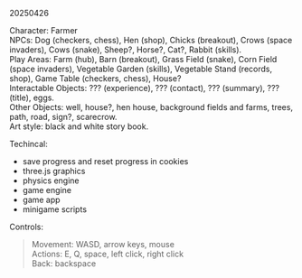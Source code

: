 20250426 <br/>

Character: Farmer <br/>
NPCs: Dog (checkers, chess), Hen (shop), Chicks (breakout), Crows (space invaders), Cows (snake), Sheep?, Horse?, Cat?, Rabbit (skills). <br/>
Play Areas: Farm (hub), Barn (breakout), Grass Field (snake), Corn Field (space invaders), Vegetable Garden (skills), Vegetable Stand (records, shop), Game Table (checkers, chess), House? <br/>
Interactable Objects: ??? (experience), ??? (contact), ??? (summary), ??? (title), eggs. <br/>
Other Objects: well, house?, hen house, background fields and farms, trees, path, road, sign?, scarecrow. <br/>
Art style: black and white story book. <br/>

Techincal: <br/>
- save progress and reset progress in cookies <br/>
- three.js graphics <br/>
- physics engine <br/>
- game engine <br/>
- game app <br/>
- minigame scripts <br/>

Controls: <br/>
> Movement: WASD, arrow keys, mouse <br/>
> Actions: E, Q, space, left click, right click <br/>
> Back: backspace <br/>
